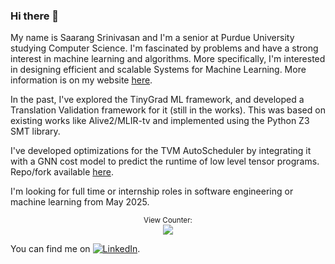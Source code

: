 ### Hi there 👋

<!--
**saarang123/saarang123** is a ✨ _special_ ✨ repository because its `README.md` (this file) appears on your GitHub profile.

Here are some ideas to get you started:

- 🔭 I’m currently working on ...
- 🌱 I’m currently learning ...
- 👯 I’m looking to collaborate on ...
- 🤔 I’m looking for help with ...
- 💬 Ask me about ...
- 📫 How to reach me: ...
- 😄 Pronouns: ...
- ⚡ Fun fact: ...
-->

My name is Saarang Srinivasan and I'm a senior at Purdue University studying Computer Science. I'm fascinated by problems and have a strong interest in machine learning and algorithms. More specifically, I'm interested in designing efficient and scalable Systems for Machine Learning. More information is on my website [here](https://saarang123.github.io/).

In the past, I've explored the TinyGrad ML framework, and developed a Translation Validation framework for it (still in the works). This was based on existing works like Alive2/MLIR-tv and implemented using the Python Z3 SMT library.

I've developed optimizations for the TVM AutoScheduler by integrating it with a GNN cost model to predict the runtime of low level tensor programs. Repo/fork available [here](https://github.com/knightron0/tvm-gnn-costmodel). 

I'm looking for full time or internship roles in software engineering or machine learning from May 2025. 

<p align="center">
<small>View Counter:</small><br>
<img src="https://profile-counter.glitch.me/saarang123/count.svg" /> 
</p>
<!-- Actual text -->

You can find me on [![LinkedIn][2.2]][2].

<!-- Icons -->

[1.2]: http://i.imgur.com/wWzX9uB.png (twitter icon without padding)
[2.2]: https://raw.githubusercontent.com/MartinHeinz/MartinHeinz/master/linkedin-3-16.png

<!-- Links to your social media accounts -->

[1]: https://twitter.com/Martin_Heinz_
[2]: https://www.linkedin.com/in/saarang-srinivasan-1543641a7/
